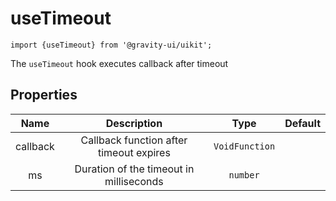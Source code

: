 <!--GITHUB_BLOCK-->

# useTimeout

<!--/GITHUB_BLOCK-->

```tsx
import {useTimeout} from '@gravity-ui/uikit';
```

The `useTimeout` hook executes callback after timeout

## Properties

|   Name   |               Description               |      Type      | Default |
| :------: | :-------------------------------------: | :------------: | :-----: |
| callback | Callback function after timeout expires | `VoidFunction` |         |
|    ms    | Duration of the timeout in milliseconds |    `number`    |         |
